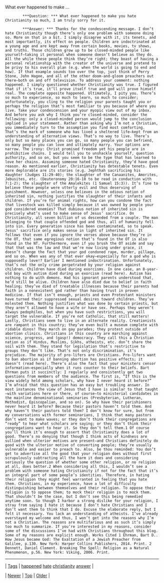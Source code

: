 <!--
title: What ever happened to make you hate Christianity so much, I am truly sorry for it.
date: 2020-06-28T15:27:00.374Z
tags: happened, hate, christianity, answer
-->


What ever happened to make ...


            ***Question: *** What ever happened to make you hate Christianity so much, I am truly sorry for it.

            ***Answer: *** Thanks for the condescending message. I don’t hate Christianity though there’s only one problem with someone doing so. More on that in a bit. I simply disagree with it, its tenets, and most importantly, its effect on people. Children are indoctrinated at a young age and are kept away from certain books, movies, tv shows, and truths. Those children grow up to be closed-minded people like yourself—taking it personal when someone doesn’t believe as they do. All the while these people think they’re right; they boast of having a personal relationship with the creator of the universe and pretend to be privy to his overall plan (e.g. when the world is going to end and how). If that example sounds too over the top, just think of Perry Stone, John Hagee, and all of the other doom-and-gloom preachers out there—both on and off television. To address your comment: nothing happened. I simply questioned whether Christianity was true. I figured that if it’s true, it’ll prove itself true and god will prove himself real. The complete opposite happened. Ultimately, I pity you. There’s so much to experience, so much to learn, so much to consider; unfortunately, you cling to the religion your parents taught you or perhaps the religion that’s most familiar to you because of where you live. Take your condescension and your myopic view out of my inbox. And before you ask why I think you’re closed-minded, consider the following: only a closed-minded person would jump to the conclusion implied in your statement. Rather than asking why I’m not a Christian, you immediately turn to the assumption you find most comforting. That’s the mark of someone who has lived a sheltered life—kept from an understanding of alternative views. That’s no way to live. There’s only but so many places you can go, so many people you can befriend, so many people you can love and ultimately marry. Your options are narrow. The irony: Christ promised freedom yet his people are in prohibitive chains. I would tell you to unshackle yourself, question authority, and so on, but you seem to be the type that has learned to love her chains. Assuming someone hated Christianity, they’d have good reason. As mentioned earlier, Christianity has detestable tenets. Even more deplorable are its stories (e.g. Jephthah sacrificing his daughter (Judges 11:29-40); the slaughter of the Canaanites, Amorites, Jebusites, etc. (Deuteronomy 20:16-18 to be read in conduction with 7:1-2); the slaughter of the Amalekites (1 Samuel 15:3)). It’s fine to believe these people were utterly evil and thus deserving of punishment. However, unless one believes in the odious notion of inherited sin, nothing justifies the slaughter of their infants and children. If you’re for animal rights, how can you condone the fact that livestock was killed simply because it was owned by people your god considered enemies? That dubious notion of inherited sin is precisely what’s used to make sense of Jesus’ sacrifice. On Christianity, all seven billion of us descended from a couple. The man belonging to that couple offended god and thus, all of humanity fell into sin. Every generation since has been contaminated, so to speak. Jesus’ sacrifice only makes sense in light of inherited sin. It follows that even if you ignore the verses above because they’re in the OT, that same egregious notion that’s found in the OT is also found in the NT. Furthermore, even if you brush the OT aside and say that that was the law and that we’re now living under grace, it doesn’t change the fact that your god condoned rape, murder, pillage, and so on. When was any of that ever okay—especially for a god who is supposedly love!? Earlier I mentioned indoctrination. Unfortunately, that’s not the only crime perpetrated by your religion against children. Children have died during exorcisms. In one case, an 8-year-old boy with autism died during an exorcism (read here). Autism has nothing to do with demons. Had his ignorant parents understood that, he’d still be alive. Children have also died due to belief in faith healing; they’ve died of treatable illnesses because their parents had faith in a nonexistent god rather than having trust in proven medicine. If that isn’t enough, priests and even Protestant ministers have turned their suppressed sexual desires toward children. They’ve molested them. Nothing justifies what was done by certain priests, but they aren’t allowed to have a wife or have sex. Perhaps they weren’t always pedophiles, but when you have such restrictions, you will target the vulnerable. If you’re not Catholic, that still matters! Lastly, Christians seem to live in an alternate reality. Creationists are rampant in this country; they’ve even built a museum complete with ridable dinos! They march on gay parades; they protest outside of abortion clinics. Christians in this country are marching against science, progress, and (gasp!) democracy. They call this a Christian nation as if Hindus, Muslims, Sikhs, atheists, etc. don’t share the soil with them. They stand for legislation that’s restrictive to groups they don’t like. That’s not only discrimination, it’s prejudice. The majority of pro-lifers are Christians. Pro-lifers want to ban abortion as if banning abortion has positive effects; it doesn’t (read here). There’s also the fact that your ministers censor information—especially when it runs counter to their beliefs. Bart Ehrman puts it succinctly: I regularly and consistently get two questions from members of the audience. The first is, “If this is the view widely held among scholars, why have I never heard it before?” I’m afraid that this question has an easy but troubling answer. In most instances the view of Jesus that I have is similar to that taught—with variations here or there, of course—to ministerial candidates in the mainline denominational seminaries (Presbyterian, Lutheran, Methodist, Episcopalian, and so on). So why have their parishioners never heard it before? Because their pastors haven’t told them. And why haven’t their pastors told them? I don’t know for sure, but from my conversations with former seminarians, I think that many pastors don’t want to make waves; or they don’t think their congregations are “ready” to hear what scholars are saying; or they don’t think their congregations want to hear it. So they don’t tell them.1 Of course you’ll think it’s enough to assert that Christianity does a lot of good. There’s no denying that though I think acts of kindness are sullied when ulterior motives are present—and Christians definitely do good with the ulterior motive of converting people; they’re usually vulnerable and easier to preach to. Also, be thou reminded: You don’t get to advertise all the good that your religion does without first scrupulously subtracting all the harm it does and considering seriously the question of whether some other religion, or no religion at all, does better.2 When considering all this, I wouldn’t see a problem with someone hating Christianity if not for the fact that it’s an integral part of some people’s identities. Therefore, in hating their religion they might feel warranted in feeling that you hate them. Christians, in my experience, have a lot of difficulty distinguishing between themselves and their religion. To oppose their religion is to oppose them; to mock their religion is to mock them. That shouldn’t be the case, but I don’t see this being remedied anytime soon. So though I harbor a strong dislike for your religion, I stray from saying I hate it because I don’t hate Christians and I don’t want them to think that I do. Excuse the elaborate reply, but I felt it necessary. You lack an understanding of atheists. I’ve already overstayed my welcome and thus, I won’t get into the reasons why I’m not a Christian. The reasons are multifarious and as such it’s simply too much to summarize. If you’re interested in my reasons, consider some of the discussions I’ve had with Christians throughout this blog. Some of my reasons are explicit enough. Works Cited 1 Ehrman, Bart D.. How Jesus became God: The Exaltation of a Jewish Preacher from Galilee, p.130. New York: Harper Collins Publishers, 2014. Print. 2 Dennett, Daniel Clement. Breaking The Spell: Religion as a Natural Phenomenon, p.56. New York: Viking, 2006. Print.
            

<!--BOTTOM-POST-NAVIGATION-->
---

| [Tags](tags.md) | [happened](tag-happened.md) [hate](tag-hate.md) [christianity](tag-christianity.md) [answer](tag-answer.md) |

| [Newer](95985533261.md) | [Top](index.md) | [Older](96069294884.md) |